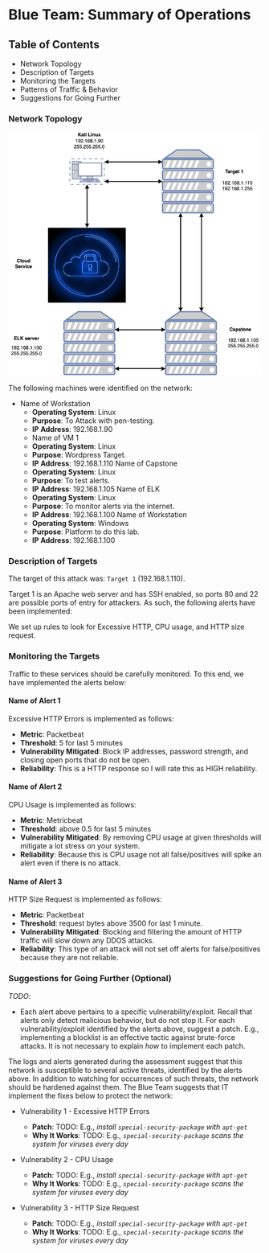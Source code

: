 # Blue Team: Summary of Operations

## Table of Contents
- Network Topology
- Description of Targets
- Monitoring the Targets
- Patterns of Traffic & Behavior
- Suggestions for Going Further

### Network Topology

![Topology](IMAGE/Final_Toology101.drawio.png)

The following machines were identified on the network:

- Name of Workstation
  - **Operating System**: Linux
  - **Purpose**: To Attack with pen-testing.
  - **IP Address**: 192.168.1.90
  - Name of VM 1
  - **Operating System**: Linux
  - **Purpose**: Wordpress Target.
  - **IP Address**: 192.168.1.110
  Name of Capstone
  - **Operating System**: Linux
  - **Purpose**: To test alerts.
  - **IP Address**: 192.168.1.105
  Name of ELK
  - **Operating System**: Linux
  - **Purpose**: To monitor alerts via the internet.
  - **IP Address**: 192.168.1.100
  Name of Workstation
  - **Operating System**: Windows
  - **Purpose**: Platform to do this lab.
  - **IP Address**: 192.168.1.100


### Description of Targets

The target of this attack was: `Target 1` (192.168.1.110).

Target 1 is an Apache web server and has SSH enabled, so ports 80 and 22 are possible ports of entry for attackers. As such, the following alerts have been implemented:

We set up rules to look for Excessive HTTP, CPU usage, and HTTP size request.

### Monitoring the Targets

Traffic to these services should be carefully monitored. To this end, we have implemented the alerts below:

#### Name of Alert 1

Excessive HTTP Errors is implemented as follows:
  - **Metric**: Packetbeat
  - **Threshold**: 5 for last 5 minutes
  - **Vulnerability Mitigated**: Block IP addresses, password strength, and closing open ports that do not be open. 
  - **Reliability**: This is a HTTP response so I will rate this as HIGH reliability. 

#### Name of Alert 2
CPU Usage  is implemented as follows:
  - **Metric**: Metricbeat
  - **Threshold**: above 0.5 for last 5 minutes
  - **Vulnerability Mitigated**: By removing CPU usage at given thresholds will mitigate a lot stress on your system.
  - **Reliability**: Because this is CPU usage not all false/positives will spike an alert even if there is no attack.

#### Name of Alert 3
HTTP Size Request is implemented as follows:
  - **Metric**: Packetbeat
  - **Threshold**: request bytes above 3500 for last 1 minute. 
  - **Vulnerability Mitigated**: Blocking and filtering the amount of HTTP traffic will slow down any DDOS attacks.
  - **Reliability**: This type of an attack will not set off alerts for false/positives because they are not reliable.


### Suggestions for Going Further (Optional)
_TODO_: 
- Each alert above pertains to a specific vulnerability/exploit. Recall that alerts only detect malicious behavior, but do not stop it. For each vulnerability/exploit identified by the alerts above, suggest a patch. E.g., implementing a blocklist is an effective tactic against brute-force attacks. It is not necessary to explain _how_ to implement each patch.

The logs and alerts generated during the assessment suggest that this network is susceptible to several active threats, identified by the alerts above. In addition to watching for occurrences of such threats, the network should be hardened against them. The Blue Team suggests that IT implement the fixes below to protect the network:
- Vulnerability 1 - Excessive HTTP Errors
  - **Patch**: TODO: E.g., _install `special-security-package` with `apt-get`_
  - **Why It Works**: TODO: E.g., _`special-security-package` scans the system for viruses every day_
  

- Vulnerability 2 - CPU Usage
  - **Patch**: TODO: E.g., _install `special-security-package` with `apt-get`_
  - **Why It Works**: TODO: E.g., _`special-security-package` scans the system for viruses every day_


- Vulnerability 3 - HTTP Size Request
  - **Patch**: TODO: E.g., _install `special-security-package` with `apt-get`_
  - **Why It Works**: TODO: E.g., _`special-security-package` scans the system for viruses every day_
